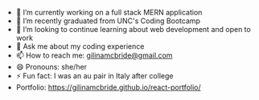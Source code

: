 - 🔭 I’m currently working on a full stack MERN application
- 🌱 I’m recently graduated from UNC's Coding Bootcamp
- 🤔 I’m looking to continue learning about web development and open to work 
- 💬 Ask me about my coding experience
- 📫 How to reach me: gilinamcbride@gmail.com
- 😄 Pronouns: she/her
- ⚡ Fun fact: I was an au pair in Italy after college
- Portfolio: https://gilinamcbride.github.io/react-portfolio/
